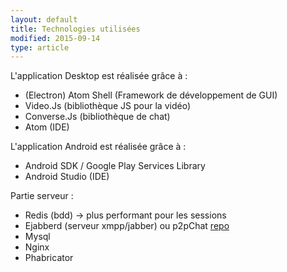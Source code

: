 ```yaml
---
layout: default
title: Technologies utilisées
modified: 2015-09-14
type: article
---
```


L'application Desktop est réalisée grâce à :

- (Electron) Atom Shell (Framework de développement de GUI)
- Video.Js (bibliothèque JS pour la vidéo)
- Converse.Js (bibliothèque de chat)
- Atom (IDE)


L'application Android est réalisée grâce à :

- Android SDK / Google Play Services Library
- Android Studio (IDE)

Partie serveur :

- Redis (bdd) -> plus performant pour les sessions
- Ejabberd (serveur xmpp/jabber) ou p2pChat <span style="color: white">[repo](https://github.com/mshahriarinia/Golang)</span>
- Mysql
- Nginx
- Phabricator
